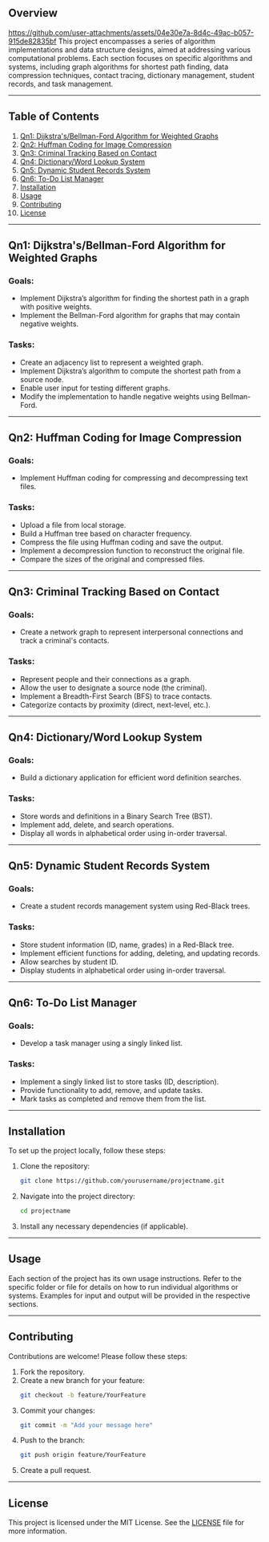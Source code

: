 ## Overview
https://github.com/user-attachments/assets/04e30e7a-8d4c-49ac-b057-915de82835bf
This project encompasses a series of algorithm implementations and data structure designs, aimed at addressing various computational problems. Each section focuses on specific algorithms and systems, including graph algorithms for shortest path finding, data compression techniques, contact tracing, dictionary management, student records, and task management. 

---

## Table of Contents

1. [Qn1: Dijkstra's/Bellman-Ford Algorithm for Weighted Graphs](#qn1-dijkstrasbellman-ford-algorithm-for-weighted-graphs)
2. [Qn2: Huffman Coding for Image Compression](#qn2-huffman-coding-for-image-compression)
3. [Qn3: Criminal Tracking Based on Contact](#qn3-criminal-tracking-based-on-contact)
4. [Qn4: Dictionary/Word Lookup System](#qn4-dictionaryword-lookup-system)
5. [Qn5: Dynamic Student Records System](#qn5-dynamic-student-records-system)
6. [Qn6: To-Do List Manager](#qn6-to-do-list-manager)
7. [Installation](#installation)
8. [Usage](#usage)
9. [Contributing](#contributing)
10. [License](#license)

---

## Qn1: Dijkstra's/Bellman-Ford Algorithm for Weighted Graphs

### Goals:
- Implement Dijkstra’s algorithm for finding the shortest path in a graph with positive weights.
- Implement the Bellman-Ford algorithm for graphs that may contain negative weights.

### Tasks:
- Create an adjacency list to represent a weighted graph.
- Implement Dijkstra’s algorithm to compute the shortest path from a source node.
- Enable user input for testing different graphs.
- Modify the implementation to handle negative weights using Bellman-Ford.

---

## Qn2: Huffman Coding for Image Compression

### Goals:
- Implement Huffman coding for compressing and decompressing text files.

### Tasks:
- Upload a file from local storage.
- Build a Huffman tree based on character frequency.
- Compress the file using Huffman coding and save the output.
- Implement a decompression function to reconstruct the original file.
- Compare the sizes of the original and compressed files.

---

## Qn3: Criminal Tracking Based on Contact

### Goals:
- Create a network graph to represent interpersonal connections and track a criminal's contacts.

### Tasks:
- Represent people and their connections as a graph.
- Allow the user to designate a source node (the criminal).
- Implement a Breadth-First Search (BFS) to trace contacts.
- Categorize contacts by proximity (direct, next-level, etc.).

---

## Qn4: Dictionary/Word Lookup System

### Goals:
- Build a dictionary application for efficient word definition searches.

### Tasks:
- Store words and definitions in a Binary Search Tree (BST).
- Implement add, delete, and search operations.
- Display all words in alphabetical order using in-order traversal.

---

## Qn5: Dynamic Student Records System

### Goals:
- Create a student records management system using Red-Black trees.

### Tasks:
- Store student information (ID, name, grades) in a Red-Black tree.
- Implement efficient functions for adding, deleting, and updating records.
- Allow searches by student ID.
- Display students in alphabetical order using in-order traversal.

---

## Qn6: To-Do List Manager

### Goals:
- Develop a task manager using a singly linked list.

### Tasks:
- Implement a singly linked list to store tasks (ID, description).
- Provide functionality to add, remove, and update tasks.
- Mark tasks as completed and remove them from the list.

---

## Installation

To set up the project locally, follow these steps:

1. Clone the repository:
   ```bash
   git clone https://github.com/yourusername/projectname.git
   ```
2. Navigate into the project directory:
   ```bash
   cd projectname
   ```
3. Install any necessary dependencies (if applicable).

---

## Usage

Each section of the project has its own usage instructions. Refer to the specific folder or file for details on how to run individual algorithms or systems. Examples for input and output will be provided in the respective sections.

---

## Contributing

Contributions are welcome! Please follow these steps:

1. Fork the repository.
2. Create a new branch for your feature:
   ```bash
   git checkout -b feature/YourFeature
   ```
3. Commit your changes:
   ```bash
   git commit -m "Add your message here"
   ```
4. Push to the branch:
   ```bash
   git push origin feature/YourFeature
   ```
5. Create a pull request.

---

## License

This project is licensed under the MIT License. See the [LICENSE](LICENSE) file for more information.

